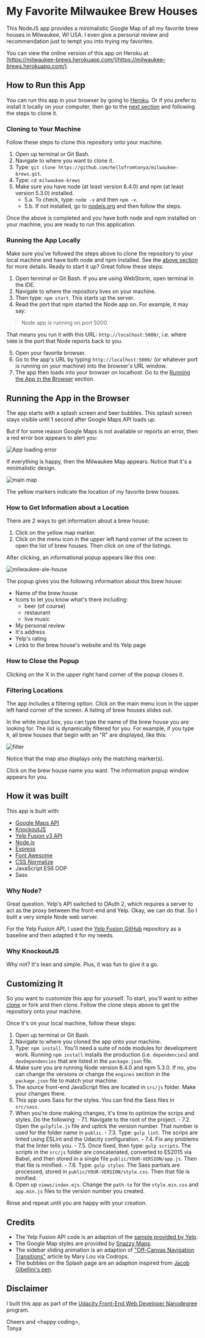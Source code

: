 # My Favorite Milwaukee Brew Houses

This NodeJS app provides a minimalistic Google Map of all my favorite brew houses in Milwaukee, WI USA.  I even give a personal review and recommendation just to tempt you into trying my favorites.

You can view the online version of this app on Heroku at [https://milwaukee-brews.herokuapp.com/](https://milwaukee-brews.herokuapp.com/).

## How to Run this App

You can run this app in your browser by going to [Heroku]((https://milwaukee-brews.herokuapp.com/)).  Or if you prefer to install it locally on your computer, then go to the [next section](#cloning-to-your-machine) and following the steps to clone it.

### Cloning to Your Machine

Follow these steps to clone this repository onto your machine.

1. Open up terminal or Git Bash.
2. Navigate to where you want to clone it.
3. Type: `git clone https://github.com/hellofromtonya/milwaukee-brews.git`.
4. Type: `cd milwaukee-brews`
5. Make sure you have node (at least version 8.4.0) and npm (at least version 5.3.0) installed.
    - 5.a. To check, type: `node -v` and then `npm -v`.
    - 5.b. If not installed, go to [nodejs.org](https://docs.npmjs.com/getting-started/installing-node) and then follow the steps.
    
Once the above is completed and you have both node and npm installed on your machine, you are ready to run this application.
    
### Running the App Locally

Make sure you've followed the steps above to clone the repository to your local machine and have both node and npm installed.  See the [above section](#cloning-to-your-machine) for more details.  Ready to start it up?  Great follow these steps:

1. Open terminal or Git Bash.  If you are using WebStorm, open terminal in the IDE.
2. Navigate to where the repository lives on your machine.
3. Then type: `npm start`.  This starts up the server.
4. Read the port that npm started the Node app on.  For example, it may say:

>Node app is running on port 5000

That means you run it with this URL: `http://localhost:5000/`, i.e. where `5000` is the port that Node reports back to you.

5. Open your favorite browser.
6. Go to the app's URL by typing `http://localhost:5000/` (or whatever port is running on your machine) into the browser's URL window.
7.  The app then loads into your browser on localhost.  Go to the [Running the App in the Browser](#running-the-app-in-the-browser) section.

## Running the App in the Browser

The app starts with a splash screen and beer bubbles.  This splash screen stays visible until 1 second after Google Maps API loads up.

But if for some reason Google Maps is not available or reports an error, then a red error box appears to alert you:

![App loading error](_wiki/splash-error.jpg)

If everything is happy, then the Milwaukee Map appears.  Notice that it's a minimalistic design.  

![main map](_wiki/main-screen.jpg)

The yellow markers indicate the location of my favorite brew houses.  

### How to Get Information about a Location

There are 2 ways to get information about a brew house:

1. Click on the yellow map marker.
2. Click on the menu icon in the upper left hand corner of the screen to open the list of brew houses.  Then click on one of the listings.

After clicking, an informational popup appears like this one:

![milwaukee-ale-house](_wiki/ale-house.jpg)

The popup gives you the following information about this brew house:

- Name of the brew house
- Icons to let you know what's there including:
    - beer (of course)
    - restaurant
    - live music
- My personal review
- It's address
- Yelp's rating
- Links to the brew house's website and its Yelp page

### How to Close the Popup

Clicking on the X in the upper right hand corner of the popup closes it.

### Filtering Locations

The app includes a filtering option. Click on the main menu icon in the upper left hand corner of the screen.  A listing of brew houses slides out.

In the white input box, you can type the name of the brew house you are looking for.  The list is dynamically filtered for you.  For example, if you type `R`, all brew houses that begin with an "R" are displayed, like this:

![filter](_wiki/filter.jpg)

Notice that the map also displays only the matching marker(s).

Click on the brew house name you want.  The information popup window appears for you.

## How it was built

This app is built with:

- [Google Maps API](https://developers.google.com/maps/)
- [KnockoutJS](http://knockoutjs.com/)
- [Yelp Fusion v3 API](https://www.yelp.com/developers/documentation/v3)
- [Node.js](https://nodejs.org/en/)
- [Express](https://expressjs.com/)
- [Font Awesome](http://fontawesome.io/)
- [CSS Normalize](http://necolas.github.io/normalize.css/)
- JavaScript ES6 OOP
- Sass

### Why Node?  

Great question. Yelp's API switched to OAuth 2, which requires a server to act as the proxy between the front-end and Yelp. Okay, we can do that.  So I built a very simple Node web server.

For the Yelp Fusion API, I used the [Yelp Fusion GitHub](https://github.com/Yelp/yelp-fusion/blob/master/fusion/node/sample.js) repository as a baseline and then adapted it for my needs. 

### Why KnockoutJS

Why not? It's lean and simple.  Plus, it was fun to give it a go.

## Customizing It

So you want to customize this app for yourself.  To start, you'll want to either [clone](#cloning-to-your-machine) or fork and then clone.  Follow the clone steps above to get the repository onto your machine.

Once it's on your local machine, follow these steps:

1. Open up terminal or Git Bash.
2. Navigate to where you cloned the app onto your machine.
3. Type: `npm install`.  You'll need a suite of node modules for development work.  Running `npm install` installs the production (i.e. `dependencies`) and `devDependencies` that are listed in the `package.json` file.
4. Make sure you are running Node version 8.4.0 and npm 5.3.0.  If no, you can change the versions or change the `engines` section in the `package.json` file to match your machine.
5. The source front-end JavaScript files are located in `src/js` folder.  Make your changes there.
6. This app uses Sass for the styles.  You can find the Sass files in `src/sass`.
7. When you're done making changes, it's time to optimize the scrips and styles.  Do the following:
        - 7.1. Navigate to the root of the project.
        - 7.2. Open the `gulpfile.js` file and uptick the version number.  That number is used for the folder name in `public`.
        - 7.3. Type: `gulp lint`.  The scrips are linted using ESLint and the Udacity configuration.
        - 7.4. Fix any problems that the linter tells you.
        - 7.5. Once fixed, then type: `gulp scripts`.  The scripts in the `src/js` folder are concatenated, converted to ES2015 via Babel, and then stored in a single file `public/YOUR-VERSION/app.js`.  Then that file is minified.
        - 7.6. Type: `gulp styles`.  The Sass partials are processed, stored in `public/YOUR-VERSION/style.css`.  Then that file is minified.
8. Open up `views/index.ejs`.  Change the `path-to` for the `style.min.css` and `app.min.js` files to the version number you created.        
 
Rinse and repeat until you are happy with your creation.

## Credits

- The Yelp Fusion API code is an adaption of the [sample provided by Yelp](https://github.com/Yelp/yelp-fusion/blob/master/fusion/node/sample.js).
- The Google Map styles are provided by [Snazzy Maps](https://snazzymaps.com/style/132/light-gray).
- The sidebar sliding animation is an adaption of ["Off-Canvas Navigation Transitions"](https://tympanus.net/codrops/2013/08/28/transitions-for-off-canvas-navigations/) article by Mary Lou via Codrops.
- The bubbles on the Splash page are an adaption inspired from [Jacob Gibellini's pen](https://codepen.io/jacobgibellini/pen/zrrWWQ?q=boilin%27%20bubbles&limit=all&order=popularity&depth=everything&show_forks=false).

## Disclaimer

I built this app as part of the [Udacity Front-End Web Developer Nanodegree](https://www.udacity.com/course/front-end-web-developer-nanodegree--nd001) program.

Cheers and &lt;happy coding&gt;,    
Tonya